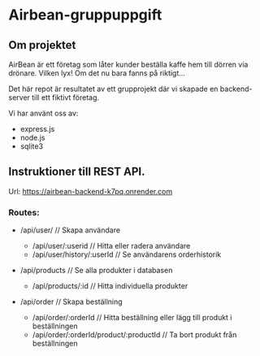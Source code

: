 # Airbean-gruppuppgift

## Om projektet

AirBean är ett företag som låter kunder beställa kaffe hem till dörren via drönare.
Vilken lyx! Om det nu bara fanns på riktigt...

Det här repot är resultatet av ett grupprojekt där vi skapade en backend-server
till ett fiktivt företag.

Vi har använt oss av:
- express.js
- node.js
- sqlite3


## Instruktioner till REST API.
Url:  https://airbean-backend-k7pq.onrender.com

### Routes:

- /api/user/ // Skapa användare
  - /api/user/:userid  // Hitta eller radera användare
  -  /api/user/history/:userId // Se användarens orderhistorik

- /api/products // Se alla produkter i databasen
  - /api/products/:id // Hitta individuella produkter

- /api/order // Skapa beställning
  - /api/order/:orderId // Hitta beställning eller lägg till produkt i beställningen
  - /api/order/:orderId/product/:productId // Ta bort produkt från beställningen

